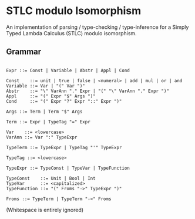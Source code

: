 # STLC modulo Isomorphism

An implementation of parsing / type-checking / type-inference for a Simply Typed Lambda Calculus (STLC) modulo isomorphism.

## Grammar

```

Expr ::= Const | Variable | Abstr | Appl | Cond

Const    ::= unit | true | false | <numeral> | add | mul | or | and
Variable ::= Var | "(" Var ")"
Abstr    ::= "\" VarAnn "." Expr | "(" "\" VarAnn "." Expr ")"
Appl     ::= "(" Expr "$" Args ")"
Cond     ::= "(" Expr "?" Expr "::" Expr ")"

Args ::= Term | Term "$" Args

Term ::= Expr | TypeTag "=" Expr

Var    ::= <lowercase>
VarAnn ::= Var ":" TypeExpr

TypeTerm ::= TypeExpr | TypeTag "'" TypeExpr

TypeTag ::= <lowercase>

TypeExpr ::= TypeConst | TypeVar | TypeFunction

TypeConst    ::= Unit | Bool | Int
TypeVar      ::= <capitalized>
TypeFunction ::= "(" Froms "->" TypeExpr ")"

Froms ::= TypeTerm | TypeTerm "->" Froms
```

(Whitespace is entirely ignored)
